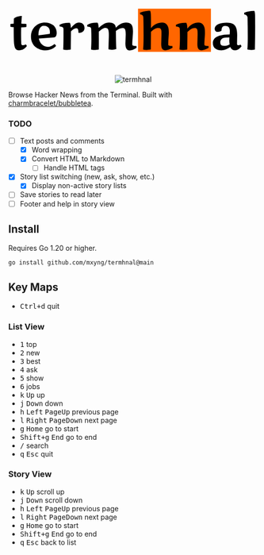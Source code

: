 <svg width="620" height="172" viewBox="0 0 620 172" fill="none" xmlns="http://www.w3.org/2000/svg">
<rect x="322" y="25" width="181" height="107" fill="#FF6600"/>
<path d="M43.375 113.438C44.875 114.812 45.7292 116.229 45.9375 117.688C40.4375 124.688 34.0833 128.188 26.875 128.188C22.1667 128.188 18.8333 126.312 16.875 122.562C15.2083 119.271 14.1875 113.625 13.8125 105.625C13.4792 93.125 13.3125 81.4792 13.3125 70.6875C9.0625 70.5208 6.45833 70.3125 5.5 70.0625C5.29167 69.7292 5.1875 68.5 5.1875 66.375C5.1875 64.25 5.29167 63.0833 5.5 62.875L13.4375 62.125C13.4375 61.25 13.5625 57.0625 13.8125 49.5625C15.8958 47.4375 18.9375 45.8125 22.9375 44.6875C26.9792 43.5208 30.5625 42.9375 33.6875 42.9375C33.1042 48.2292 32.625 54.625 32.25 62.125C33.625 62.1667 37.7708 62.4167 44.6875 62.875C44.8958 63.5833 45 64.9375 45 66.9375C45 68.9375 44.8958 70.1458 44.6875 70.5625C40.8542 71.0625 36.5833 71.375 31.875 71.5C31.7083 76.4583 31.625 82.7292 31.625 90.3125C31.625 97.8542 31.7917 104.979 32.125 111.688C32.25 114.271 33.5417 115.562 36 115.562C38.5 115.562 40.9583 114.854 43.375 113.438ZM75.75 99C77 105.167 79.6667 110.146 83.75 113.938C87.8333 117.729 92.6042 119.625 98.0625 119.625C103.521 119.625 109.021 117.271 114.562 112.562C116.646 113.938 117.917 115.562 118.375 117.438C114.542 121.896 108.875 125.083 101.375 127C98.3333 127.792 94.8125 128.188 90.8125 128.188C86.8542 128.188 82.75 127.458 78.5 126C74.25 124.583 70.4375 122.5 67.0625 119.75C63.7292 117 61.0833 113.396 59.125 108.938C57.1667 104.438 56.1875 99.4583 56.1875 94C56.1875 88.5417 57.1875 83.6042 59.1875 79.1875C61.1875 74.7292 63.8333 71.0833 67.125 68.25C74 62.2917 81.875 59.3125 90.75 59.3125C98.5417 59.3125 105.292 61.4167 111 65.625C113.75 67.7083 115.938 70.4167 117.562 73.75C119.229 77.0417 120.062 80.7708 120.062 84.9375C120.062 92.0625 117.708 95.8125 113 96.1875L75.75 99ZM103.25 83.0625C103.25 78.1042 101.875 74.2292 99.125 71.4375C96.375 68.6458 92.7708 67.25 88.3125 67.25C83.8542 67.25 80.4792 69.3542 78.1875 73.5625C75.8958 77.7292 74.75 83.5208 74.75 90.9375C85.125 89.8125 94.5 88.625 102.875 87.375C103.125 85.875 103.25 84.4375 103.25 83.0625ZM174.188 84.0625C174.188 76.9375 172.562 73.375 169.312 73.375C166.938 73.375 164.667 74.0625 162.5 75.4375C160.333 76.7708 158 78.6458 155.5 81.0625C155.5 85.2292 155.375 100.25 155.125 126.125C150.5 126.917 146.708 127.312 143.75 127.312C140.833 127.312 138.312 126.917 136.188 126.125C136.688 119.208 136.938 107.354 136.938 90.5625V75.9375C136.938 72.7708 135.833 70.8958 133.625 70.3125C132.125 69.8542 130.104 69.5208 127.562 69.3125C127.271 68.0625 127.125 67.125 127.125 66.5C127.125 65.8333 127.146 65.3125 127.188 64.9375C133.188 61.5625 140.604 59.875 149.438 59.875C150.896 59.875 151.979 59.8958 152.688 59.9375C153.896 62.0208 154.604 64.1875 154.812 66.4375C155.062 68.6875 155.25 70.8333 155.375 72.875C160.958 66.0833 165.667 61.9583 169.5 60.5C171.333 59.7917 173.271 59.4375 175.312 59.4375C179.479 59.4375 182.812 60.6042 185.312 62.9375C187.854 65.2292 189.125 68.6042 189.125 73.0625C189.125 76.4792 187.875 79.3333 185.375 81.625C182.917 83.875 179.938 85 176.438 85C175.688 85 174.938 84.9375 174.188 84.8125V84.0625ZM249.5 93.75L249.562 89.9375C249.562 83.0625 248.938 78.4583 247.688 76.125C246.479 73.7917 244.188 72.625 240.812 72.625C238.771 72.625 236.542 73.375 234.125 74.875C231.708 76.3333 228.562 78.6875 224.688 81.9375C224.729 84.4792 224.75 90.4583 224.75 99.875C224.75 109.25 224.729 117.958 224.688 126C220.312 126.875 216.521 127.312 213.312 127.312C210.104 127.312 207.458 126.917 205.375 126.125C205.917 116.667 206.188 108.083 206.188 100.375C206.188 92.625 206.042 84.5208 205.75 76.0625C205.75 72.8958 204.583 71.0625 202.25 70.5625C200.833 70.1042 198.833 69.7708 196.25 69.5625C196.208 69.3125 196.146 69.0208 196.062 68.6875C196.021 68.3125 195.979 68.0208 195.938 67.8125C195.854 67.2292 195.812 66.7292 195.812 66.3125C195.812 65.8958 195.833 65.5208 195.875 65.1875C202.083 61.6042 209.562 59.8125 218.312 59.8125C219.104 59.8125 220.25 59.8542 221.75 59.9375C222.708 61.4375 223.354 63.6458 223.688 66.5625C224.021 69.4375 224.271 71.4583 224.438 72.625C231.646 66.0417 237.875 61.9583 243.125 60.375C245.542 59.6667 247.896 59.3125 250.188 59.3125C252.479 59.3125 254.521 59.5417 256.312 60C258.146 60.4167 259.854 61.1042 261.438 62.0625C264.771 64.1042 266.604 67.5417 266.938 72.375C274.604 63.6667 283.083 59.3125 292.375 59.3125C297.583 59.3125 301.667 60.6458 304.625 63.3125C307.875 66.3125 309.5 72.1667 309.5 80.875C309.5 84.4583 309.208 89.5625 308.625 96.1875C308.042 102.771 307.75 108.729 307.75 114.062C307.75 115.146 308.521 115.979 310.062 116.562C311.604 117.146 313.104 117.438 314.562 117.438C316.062 117.438 317.083 117.354 317.625 117.188C318.167 118.479 318.438 119.542 318.438 120.375C318.438 121.208 318.375 121.812 318.25 122.188C311.458 126.438 305.854 128.562 301.438 128.562C294.229 128.562 290.625 122.812 290.625 111.312L291.438 89.125C291.438 82.7917 290.896 78.4792 289.812 76.1875C288.729 73.8958 286.771 72.75 283.938 72.75C278.562 72.75 272.938 75.2708 267.062 80.3125C267.312 106.438 267.688 121.333 268.188 125C263.729 126.25 260.104 126.875 257.312 126.875C254.562 126.875 251.708 126.542 248.75 125.875C248.708 125.042 248.688 123.729 248.688 121.938L249.5 93.75ZM379.562 112.438L380.188 88.625C380.188 88.25 380.188 87.6667 380.188 86.875C380.188 86.0417 380.188 85.25 380.188 84.5C380.188 83.75 380.167 83.0208 380.125 82.3125C380.125 81.6042 380.083 80.9375 380 80.3125C379.917 79.6458 379.812 79.0208 379.688 78.4375C379.604 77.8542 379.458 77.3333 379.25 76.875C379.083 76.375 378.854 75.9375 378.562 75.5625C378.312 75.1458 378 74.7917 377.625 74.5C377.25 74.1667 376.812 73.875 376.312 73.625C375.354 73.2083 373.771 73 371.562 73C366.479 73 360.667 76.1667 354.125 82.5C354.125 90.25 354 104.75 353.75 126C349.083 126.792 345.25 127.188 342.25 127.188C339.25 127.188 336.688 126.792 334.562 126C335.354 120.083 335.75 108.083 335.75 90C335.75 71.9167 335.562 57.3333 335.188 46.25C334.938 42.0833 332.333 39.7292 327.375 39.1875C327.333 38.9375 327.271 38.5625 327.188 38.0625C327.021 37.1458 326.938 36.5 326.938 36.125C326.938 35.625 326.958 35.2083 327 34.875C332.5 32.75 337.125 31.4583 340.875 31C344.625 30.5 347.312 30.25 348.938 30.25C350.562 30.25 351.562 30.25 351.938 30.25C352.938 31.5 353.562 34.4167 353.812 39C354.062 43.5833 354.188 49.5833 354.188 57C354.188 64.375 354.167 69.75 354.125 73.125C357.875 68.5833 362.208 65.1458 367.125 62.8125C372.042 60.4792 376.958 59.3125 381.875 59.3125C386.792 59.3125 390.625 60.9375 393.375 64.1875C396.167 67.4375 397.771 71.875 398.188 77.5C398.354 80 398.438 82.5625 398.438 85.1875C398.438 87.8125 398.188 92.1042 397.688 98.0625C397.229 104.021 397 109.354 397 114.062C397 115.146 397.771 115.979 399.312 116.562C400.854 117.146 402.354 117.438 403.812 117.438C405.312 117.438 406.333 117.354 406.875 117.188C407.375 118.312 407.625 119.354 407.625 120.312C407.625 121.229 407.583 121.854 407.5 122.188C399.708 126.229 393.896 128.25 390.062 128.25C386.229 128.25 383.521 126.958 381.938 124.375C380.354 121.75 379.562 117.771 379.562 112.438ZM469.312 112.438L469.938 88.625C469.938 83.2083 469.75 79.7917 469.375 78.375C469.042 76.9583 468.604 75.8958 468.062 75.1875C466.896 73.7292 465.188 73 462.938 73C460.688 73 458.771 73.25 457.188 73.75C453.938 74.8333 449.771 77.875 444.688 82.875C444.688 88.2917 444.562 102.708 444.312 126.125C439.688 126.917 435.833 127.312 432.75 127.312C429.667 127.312 427.062 126.917 424.938 126.125C425.688 116 426.062 106.667 426.062 98.125C426.062 89.5417 425.958 82.1458 425.75 75.9375C425.75 72.7708 424.625 70.8958 422.375 70.3125C420.958 69.8542 418.958 69.5208 416.375 69.3125C416.125 68.2292 416 67.375 416 66.75C416 66.0833 416.083 65.4792 416.25 64.9375C422.25 61.5625 429.708 59.875 438.625 59.875C440.083 59.875 441.167 59.8958 441.875 59.9375C443.5 62.7292 444.396 67.5208 444.562 74.3125C452.354 64.3125 461.479 59.3125 471.938 59.3125C476.771 59.3125 480.542 60.9583 483.25 64.25C486 67.5 487.562 71.9167 487.938 77.5C488.104 80.0417 488.188 82.5833 488.188 85.125C488.188 87.6667 488.062 90.4167 487.812 93.375C487.104 102.375 486.75 109.271 486.75 114.062C486.75 115.146 487.521 115.979 489.062 116.562C490.604 117.146 492.104 117.438 493.562 117.438C495.062 117.438 496.083 117.354 496.625 117.188C497.125 118.312 497.375 119.354 497.375 120.312C497.375 121.229 497.333 121.854 497.25 122.188C489.458 126.229 483.646 128.25 479.812 128.25C475.979 128.25 473.271 126.958 471.688 124.375C470.104 121.75 469.312 117.771 469.312 112.438ZM568.188 90.6875L567.812 111.688C567.812 111.896 567.812 112.104 567.812 112.312C567.812 114.604 568.896 115.75 571.062 115.75C572.729 115.75 574.5 115.208 576.375 114.125C576.958 114.625 577.5 115.333 578 116.25C578.542 117.125 578.854 117.812 578.938 118.312C573.771 124.896 568.396 128.188 562.812 128.188C557.271 128.188 553.396 125.458 551.188 120C547.354 122.667 543.438 124.688 539.438 126.062C535.479 127.479 532.062 128.188 529.188 128.188C526.354 128.188 523.708 127.875 521.25 127.25C518.833 126.625 516.583 125.625 514.5 124.25C510 121.333 507.75 116.521 507.75 109.812C507.75 106.229 508.729 103.104 510.688 100.438C512.688 97.7292 515.396 95.6042 518.812 94.0625C525.354 91.1042 533.167 89.5 542.25 89.25L549.5 89C549.792 85.625 549.938 82.9583 549.938 81C549.938 76.5833 549.083 73.25 547.375 71C545.708 68.75 542.583 67.625 538 67.625C535.25 67.625 533.104 68.5833 531.562 70.5C530.062 72.4167 529.312 75.25 529.312 79C529.312 79.5 528.604 80.1042 527.188 80.8125C524.812 81.9375 522.438 82.5 520.062 82.5C517.729 82.5 515.854 81.8333 514.438 80.5C513.062 79.1667 512.375 77.2917 512.375 74.875C512.375 72.4583 513.25 70.1875 515 68.0625C516.75 65.9375 519.083 64.2917 522 63.125C527.792 60.8333 534.396 59.6875 541.812 59.6875C549.562 59.6875 555.229 60.9167 558.812 63.375C562.062 65.5417 564.375 68.6458 565.75 72.6875C567.375 77.3958 568.188 83.3958 568.188 90.6875ZM549.5 113.438C548.958 110.396 548.688 107.771 548.688 105.562C548.688 103.312 548.75 100.188 548.875 96.1875L540.188 96.5625C535.729 96.5625 532.292 97.6458 529.875 99.8125C527.458 101.979 526.25 104.688 526.25 107.938C526.25 111.188 526.958 113.521 528.375 114.938C529.792 116.354 532.646 117.062 536.938 117.062C541.271 117.062 545.458 115.854 549.5 113.438ZM593.875 46.25C593.167 42.2083 590.521 39.9167 585.938 39.375C585.646 37.3333 585.5 36.1875 585.5 35.9375C585.5 35.6458 585.521 35.3333 585.562 35C593.438 31.9167 601.417 30.375 609.5 30.375C609.875 30.375 610.271 30.375 610.688 30.375C611.562 31.5 612.146 34.125 612.438 38.25C612.729 42.3333 612.875 51.875 612.875 66.875C612.875 81.8333 612.646 101.542 612.188 126C609.438 126.792 606.146 127.188 602.312 127.188C598.479 127.188 595.5 126.75 593.375 125.875C594.125 120.292 594.5 109.646 594.5 93.9375C594.5 78.2292 594.292 62.3333 593.875 46.25Z" fill="black"/>
</svg>

<p align="center">
<img src="https://github.com/mxyng/termhnal/assets/2372640/cee9941a-4188-4786-9b59-93c251989e5c" alt="termhnal">
</p>

Browse Hacker News from the Terminal. Built with [charmbracelet/bubbletea](https://github.com/charmbracelet/bubbletea).

### TODO

- [ ] Text posts and comments
  - [x] Word wrapping
  - [x] Convert HTML to Markdown
    - [ ] Handle HTML tags
- [x] Story list switching (new, ask, show, etc.)
  - [x] Display non-active story lists
- [ ] Save stories to read later
- [ ] Footer and help in story view

## Install

Requires Go 1.20 or higher.

```shell
go install github.com/mxyng/termhnal@main
```

## Key Maps

- <kbd>Ctrl+d</kbd> quit

### List View

- <kbd>1</kbd> top
- <kbd>2</kbd> new
- <kbd>3</kbd> best
- <kbd>4</kbd> ask
- <kbd>5</kbd> show
- <kbd>6</kbd> jobs
- <kbd>k</kbd> <kbd>Up</kbd> up
- <kbd>j</kbd> <kbd>Down</kbd> down
- <kbd>h</kbd> <kbd>Left</kbd> <kbd>PageUp</kbd> previous page
- <kbd>l</kbd> <kbd>Right</kbd> <kbd>PageDown</kbd> next page
- <kbd>g</kbd> <kbd>Home</kbd> go to start
- <kbd>Shift+g</kbd> <kbd>End</kbd> go to end
- <kbd>/</kbd> search
- <kbd>q</kbd> <kbd>Esc</kbd> quit

### Story View

- <kbd>k</kbd> <kbd>Up</kbd> scroll up
- <kbd>j</kbd> <kbd>Down</kbd> scroll down
- <kbd>h</kbd> <kbd>Left</kbd> <kbd>PageUp</kbd> previous page
- <kbd>l</kbd> <kbd>Right</kbd> <kbd>PageDown</kbd> next page
- <kbd>g</kbd> <kbd>Home</kbd> go to start
- <kbd>Shift+g</kbd> <kbd>End</kbd> go to end
- <kbd>q</kbd> <kbd>Esc</kbd> back to list
